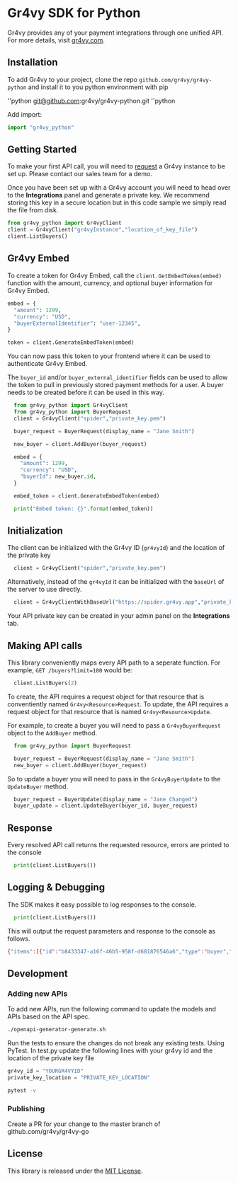 # Gr4vy SDK for Python

Gr4vy provides any of your payment integrations through one unified API. For
more details, visit [gr4vy.com](https://gr4vy.com).

## Installation

To add Gr4vy to your project, clone the repo `github.com/gr4vy/gr4vy-python` and install it to you python environment with pip

''python
git@github.com:gr4vy/gr4vy-python.git
''python


Add import:

```python
import "gr4vy_python"
```

## Getting Started

To make your first API call, you will need to [request](https://gr4vy.com) a
Gr4vy instance to be set up. Please contact our sales team for a demo.

Once you have been set up with a Gr4vy account you will need to head over to the
**Integrations** panel and generate a private key. We recommend storing this key
in a secure location but in this code sample we simply read the file from disk.

```python
from gr4vy_python import Gr4vyClient
client = Gr4vyClient("gr4vyInstance","location_of_key_file")
client.ListBuyers()

```

## Gr4vy Embed

To create a token for Gr4vy Embed, call the `client.GetEmbedToken(embed)`
function with the amount, currency, and optional buyer information for Gr4vy
Embed.

```python
embed = {
  "amount": 1299,
  "currency": "USD",
  "buyerExternalIdentifier": "user-12345",
}

token = client.GenerateEmbedToken(embed)
```

You can now pass this token to your frontend where it can be used to
authenticate Gr4vy Embed.

The `buyer_id` and/or `buyer_external_identifier` fields can be used to allow
the token to pull in previously stored payment methods for a user. A buyer
needs to be created before it can be used in this way.

```python
  from gr4vy_python import Gr4vyClient
  from gr4vy_python import BuyerRequest
  client = Gr4vyClient("spider","private_key.pem")

  buyer_request = BuyerRequest(display_name = "Jane Smith")

  new_buyer = client.AddBuyer(buyer_request)

  embed = {
    "amount": 1299,
    "currency": "USD",
    "buyerId": new_buyer.id,
  }

  embed_token = client.GenerateEmbedToken(embed)

  print("Embed token: {}".format(embed_token))
```

## Initialization

The client can be initialized with the Gr4vy ID (`gr4vyId`) and the location of the private key

```python
  client = Gr4vyClient("spider","private_key.pem")
```

Alternatively, instead of the `gr4vyId` it can be initialized with the `baseUrl`
of the server to use directly.

```python
  client = Gr4vyClientWithBaseUrl("https://spider.gr4vy.app","private_key.pem")
```

Your API private key can be created in your admin panel on the **Integrations**
tab.


## Making API calls

This library conveniently maps every API path to a seperate function. For
example, `GET /buyers?limit=100` would be:

```python
  client.ListBuyers(2)
```

To create, the API requires a request object for that resource that is conventiently
named `Gr4vy<Resource>Request`.  To update, the API requires a request object
for that resource that is named `Gr4vy<Resource>Update`.

For example, to create a buyer you will need to pass a `Gr4vyBuyerRequest` object to
the `AddBuyer` method.

```python
  from gr4vy_python import BuyerRequest

  buyer_request = BuyerRequest(display_name = "Jane Smith")
  new_buyer = client.AddBuyer(buyer_request)

```

So to update a buyer you will need to pass in the `Gr4vyBuyerUpdate` to the
`UpdateBuyer` method.

```python
  buyer_request = BuyerUpdate(display_name = "Jane Changed")
  buyer_update = client.UpdateBuyer(buyer_id, buyer_request)
```

## Response

Every resolved API call returns the requested resource, errors are printed to the console


```python
  print(client.ListBuyers())
```

## Logging & Debugging

The SDK makes it easy possible to log responses to the console.

```python
  print(client.ListBuyers())
```

This will output the request parameters and response to the console as follows.

```sh
{"items":[{"id":"b8433347-a16f-46b5-958f-d681876546a6","type":"buyer","display_name":"Jane Smith","external_identifier":None,"created_at":"2021-04-22T06:51:16.910297+00:00","updated_at":"2021-04-22T07:18:49.816242+00:00"}],"limit":1,"next_cursor":"fAA0YjY5NmU2My00NzY5LTQ2OGMtOTEyNC0xODVjMDdjZTY5MzEAMjAyMS0wNC0yMlQwNjozNTowNy4yNTMxMDY","previous_cursor":None}
```

## Development

### Adding new APIs

To add new APIs, run the following command to update the models and APIs based
on the API spec.

```sh
./openapi-generator-generate.sh
```

Run the tests to ensure the changes do not break any existing tests. Using PyTest. In test.py update the following lines with your gr4vy id and the location of the private key file


```python
gr4vy_id = "YOURGR4VYID"
private_key_location = "PRIVATE_KEY_LOCATION"
```

```sh
pytest -v
```

### Publishing

Create a PR for your change to the master branch of github.com/gr4vy/gr4vy-go

## License

This library is released under the [MIT License](LICENSE).
